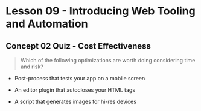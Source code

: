 # Lesson 09 - Introducing Web Tooling and Automation

## Concept 02 Quiz - Cost Effectiveness
>Which of the following optimizations are worth doing considering time and risk?

- Post-process that tests your app on a mobile screen

- An editor plugin that autocloses your HTML tags

- A script that generates images for hi-res devices 